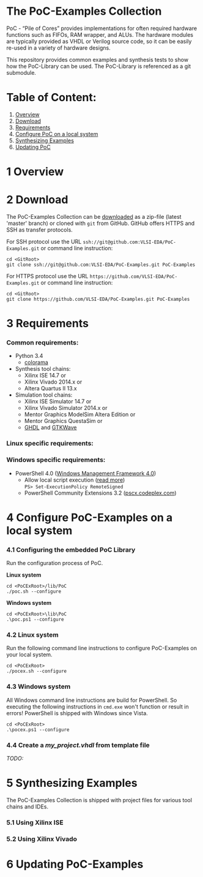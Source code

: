 The PoC-Examples Collection
================================================================================

PoC - “Pile of Cores” provides implementations for often required hardware
functions such as FIFOs, RAM wrapper, and ALUs. The hardware modules are
typically provided as VHDL or Verilog source code, so it can be easily re-used
in a variety of hardware designs.

This repository provides common examples and synthesis tests to show how the
PoC-Library can be used. The PoC-Library is referenced as a git submodule.

Table of Content:
================================================================================
 1. [Overview](#1-overview)
 2. [Download](#2-download)
 3. [Requirements](#3-requirements)
 4. [Configure PoC on a local system](#4-configure-poc-on-a-local-system)
 5. [Synthesizing Examples](#5-synthesizing-examples)
 6. [Updating PoC](#6-updating-poc)


1 Overview
================================================================================



2 Download
================================================================================
The PoC-Examples Collection can be [downloaded][21] as a zip-file (latest 'master'
branch) or cloned with `git` from GitHub. GitHub offers HTTPS and SSH as transfer
protocols.

For SSH protocol use the URL `ssh://git@github.com:VLSI-EDA/PoC-Examples.git` or
command line instruction:

    cd <GitRoot>
    git clone ssh://git@github.com:VLSI-EDA/PoC-Examples.git PoC-Examples

For HTTPS protocol use the URL `https://github.com/VLSI-EDA/PoC-Examples.git` or
command line instruction:

    cd <GitRoot>
    git clone https://github.com/VLSI-EDA/PoC-Examples.git PoC-Examples

3 Requirements
================================================================================
### Common requirements:

 - Python 3.4
     - [colorama][301]
 - Synthesis tool chains:
     - Xilinx ISE 14.7 or
     - Xilinx Vivado 2014.x or
     - Altera Quartus II 13.x
 - Simulation tool chains:
     - Xilinx ISE Simulator 14.7 or
     - Xilinx Vivado Simulator 2014.x or
     - Mentor Graphics ModelSim Altera Edition or
     - Mentor Graphics QuestaSim or
     - [GHDL][302] and [GTKWave][303]

### Linux specific requirements:

 
### Windows specific requirements:

 - PowerShell 4.0 ([Windows Management Framework 4.0][321])
    - Allow local script execution ([read more][322])  
      `PS> Set-ExecutionPolicy RemoteSigned`
    - PowerShell Community Extensions 3.2 ([pscx.codeplex.com][323])


4 Configure PoC-Examples on a local system
================================================================================

### 4.1 Configuring the embedded PoC Library

Run the configuration process of PoC.

**Linux system**

    cd <PoCExRoot>/lib/PoC
    ./poc.sh --configure

**Windows system**

    cd <PoCExRoot>\lib\PoC
    .\poc.ps1 --configure


### 4.2 Linux system

Run the following command line instructions to configure PoC-Examples on your local system.

    cd <PoCExRoot>
    ./pocex.sh --configure


### 4.3 Windows system

All Windows command line instructions are build for PowerShell. So executing the following instructions in `cmd.exe` won't function or result in errors! PowerShell is shipped with Windows since Vista.  

    cd <PoCExRoot>
    .\pocex.ps1 --configure

### 4.4 Create a *my_project.vhdl* from template file

*TODO:*

5 Synthesizing Examples
================================================================================
The PoC-Examples Collection is shipped with project files for various tool chains and IDEs.

### 5.1 Using Xilinx ISE



### 5.2 Using Xilinx Vivado


6 Updating PoC-Examples
================================================================================



 [21]: https://github.com/VLSI-EDA/PoC-Examples/archive/master.zip
 [301]: https://pypi.python.org/pypi/colorama
 [302]: https://sourceforge.net/projects/ghdl-updates/
 [303]: http://gtkwave.sourceforge.net/
 [321]: http://www.microsoft.com/en-US/download/details.aspx?id=40855
 [322]: https://technet.microsoft.com/en-us/library/hh849812.aspx
 [323]: http://pscx.codeplex.com/
 